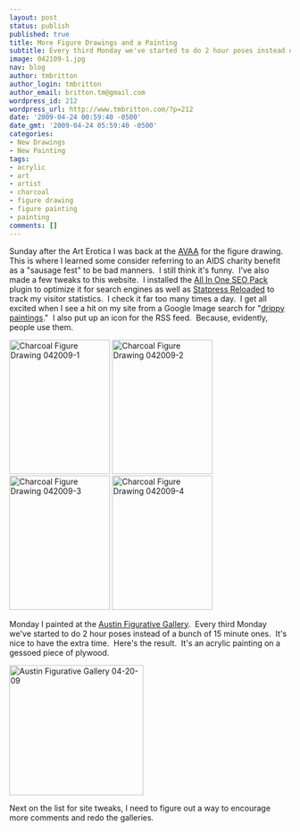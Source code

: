 ```yaml
---
layout: post
status: publish
published: true
title: More Figure Drawings and a Painting
subtitle: Every third Monday we've started to do 2 hour poses instead of a bunch of 15 minute ones.  It's nice to have the extra time.
image: 042109-1.jpg
nav: blog
author: tmbritton
author_login: tmbritton
author_email: britton.tm@gmail.com
wordpress_id: 212
wordpress_url: http://www.tmbritton.com/?p=212
date: '2009-04-24 00:59:40 -0500'
date_gmt: '2009-04-24 05:59:40 -0500'
categories:
- New Drawings
- New Painting
tags:
- acrylic
- art
- artist
- charcoal
- figure drawing
- figure painting
- painting
comments: []
---
```

<p>Sunday after the Art Erotica I was back at the <a href="http://www.avaaonline.org/">AVAA</a> for the figure drawing.  This is where I learned some consider referring to an AIDS charity benefit as a "sausage fest" to be bad manners.  I still think it's funny.  I've also made a few tweaks to this website.  I installed the <a href="http://semperfiwebdesign.com/portfolio/wordpress/wordpress-plugins/all-in-one-seo-pack/">All In One SEO Pack</a> plugin to optimize it for search engines as well as <a href="http://blog.matrixagents.org/wp-plugins/">Statpress Reloaded</a> to track my visitor statistics.  I check it far too many times a day.  I get all excited when I see a hit on my site from a Google Image search for "<a href="http://images.google.com/images?hl=en&amp;safe=off&amp;client=firefox-a&amp;rls=com.google:en-US:official&amp;um=1&amp;q=drippy+paintings&amp;sa=N&amp;start=21&amp;ndsp=21">drippy paintings</a>."  I also put up an icon for the RSS feed.  Because, evidently, people use them.</p>
<p><a class="tt-flickr tt-flickr-Small" title="Charcoal Figure Drawing 042009-1" href="http://www.tmbritton.com/art/photo/3458776690/042009-1.html"><img class="alignnone" src="http://farm4.static.flickr.com/3636/3458776690_295b6dd193_m.jpg" alt="Charcoal Figure Drawing 042009-1" width="180" height="240" /></a> <a class="tt-flickr tt-flickr-Small" title="Charcoal Figure Drawing 042009-2" href="http://www.tmbritton.com/art/photo/3457961169/042009-2.html"><img class="alignnone" src="http://farm4.static.flickr.com/3539/3457961169_44ab9979c8_m.jpg" alt="Charcoal Figure Drawing 042009-2" width="180" height="240" /></a> <a class="tt-flickr tt-flickr-Small" title="Charcoal Figure Drawing 042009-3" href="http://www.tmbritton.com/art/photo/3457961341/042009-3.html"><img class="alignnone" src="http://farm4.static.flickr.com/3514/3457961341_781ee6ffa2_m.jpg" alt="Charcoal Figure Drawing 042009-3" width="180" height="240" /></a> <a class="tt-flickr tt-flickr-Small" title="Charcoal Figure Drawing 042009-4" href="http://www.tmbritton.com/art/photo/3457961579/042009-4.html"><img class="alignnone" src="http://farm4.static.flickr.com/3619/3457961579_369ba055bd_m.jpg" alt="Charcoal Figure Drawing 042009-4" width="180" height="240" /></a></p>
<p>Monday I painted at the <a href="http://austinfigurative.com/">Austin Figurative Gallery</a>.  Every third Monday we've started to do 2 hour poses instead of a bunch of 15 minute ones.  It's nice to have the extra time.  Here's the result.  It's an acrylic painting on a gessoed piece of plywood.</p>
<p><a class="tt-flickr tt-flickr-Small" title="Austin Figurative Gallery 04-20-09" href="http://www.tmbritton.com/art/photo/3461166795/austin-figurative-gallery-04-20-09.html"><img class="alignnone" src="http://farm4.static.flickr.com/3511/3461166795_a77d99410c_m.jpg" alt="Austin Figurative Gallery 04-20-09" width="240" height="233" /></a></p>
<p>Next on the list for site tweaks, I need to figure out a way to encourage more comments and redo the galleries.</p>
